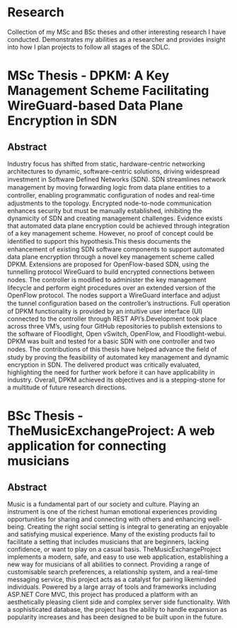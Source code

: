 # Research
Collection of my MSc and BSc theses and other interesting research I have conducted. Demonstrates my abilities as a researcher and provides insight into how I plan projects to follow all stages of the SDLC.

# MSc Thesis - DPKM: A Key Management Scheme Facilitating WireGuard-based Data Plane Encryption in SDN
## Abstract
Industry focus has shifted from static, hardware-centric networking architectures to dynamic, software-centric solutions, driving widespread investment in Software Deﬁned Networks (SDN). SDN streamlines network management by moving forwarding logic from data plane entities to a controller, enabling programmatic conﬁguration of nodes and real-time adjustments to the topology. Encrypted node-to-node communication enhances security but must be manually established, inhibiting the dynamicity of SDN and creating management challenges. Evidence exists that automated data plane encryption could be achieved through integration of a key management scheme. However, no proof of concept could be identiﬁed to support this hypothesis.This thesis documents the enhancement of existing SDN software components to support 
automated data plane encryption through a novel key management scheme called DPKM. Extensions are proposed for OpenFlow-based SDN, using the tunnelling protocol WireGuard to build encrypted connections between nodes. The controller is modiﬁed to administer the key management lifecycle and perform eight procedures over an extended version of the OpenFlow protocol. The nodes support a WireGuard interface and adjust the tunnel conﬁguration based on the controller’s instructions. Full operation of DPKM functionality is provided by an intuitive user interface (UI) connected to the controller through REST API’s.Development took place across three VM’s, using four GitHub repositories to publish extensions to the software of Floodlight, Open vSwitch, OpenFlow, and Floodlight-webui. DPKM was built and tested for a basic SDN with one controller and two nodes. The contributions of this thesis have helped advance the ﬁeld of study by proving the feasibility of automated key management and dynamic encryption in SDN. The delivered product was critically evaluated, highlighting the need for further work before it can have applicability in industry. Overall, DPKM achieved its objectives and is a stepping-stone for a multitude of future research directions.

# BSc Thesis - TheMusicExchangeProject: A web application for connecting musicians 
## Abstract
Music is a fundamental part of our society and culture. Playing an instrument is one of the richest human emotional experiences providing opportunities for sharing and connecting with others and enhancing well-being. Creating the right social setting is integral to generating an enjoyable and satisfying musical experience. Many of the existing products fail to facilitate a setting that includes musicians that are beginners, lacking confidence, or want to play on a casual basis. TheMusicExchangeProject implements a modern, safe, and easy to use web application, establishing a new way for musicians of all abilities to connect. Providing a range of customisable search preferences, a relationship system, and a real-time messaging service, this project acts as a catalyst for pairing likeminded individuals. Powered by a large array of 
tools and frameworks including ASP.NET Core MVC, this project has produced a platform with an aesthetically pleasing  client  side and complex server side functionality. With a sophisticated database, the project has the ability to handle expansion as popularity increases and has been designed to be built upon in the future.

